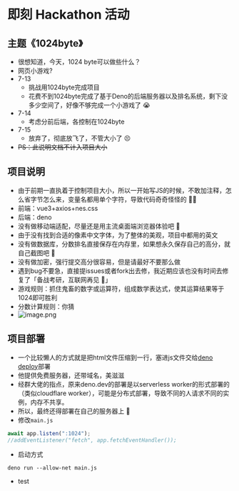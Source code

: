 # 即刻 Hackathon 活动

## 主题《1024byte》

- 很想知道，今天，1024 byte可以做些什么？
- 网页小游戏?
- 7-13
  - 挑战用1024byte完成项目
  - 花费不到1024byte完成了基于Deno的后端服务器以及排名系统，剩下没多少空间了，好像不够完成一个小游戏了 😭
- 7-14
  - 考虑分前后端，各控制在1024byte
- 7-15
  - 放弃了，彻底放飞了，不管大小了 😣
- ~~PS：此说明文档不计入项目大小~~

## 项目说明

- 由于前期一直执着于控制项目大小，所以一开始写JS的时候，不敢加注释，怎么省字节怎么来，变量名都用单个字符，导致代码奇奇怪怪的 🙏🏻
- 前端：vue3+axios+nes.css
- 后端：deno
- 没有做移动端适配，尽量还是用主流桌面端浏览器体验吧 🤕
- 由于没有找到合适的像素中文字体，为了整体的美观，项目中都用的英文
- 没有做数据库，分数排名直接保存在内存里，如果想永久保存自己的高分，就自己截图吧 📸
- 没有做加密，强行提交高分很容易，但是请最好不要那么做
- 遇到bug不要急，直接提issues或者fork出去修，我近期应该也没有时间去修复了「备战考研，互联网再见 👋」
- 游戏规则：抓住鬼畜的数字或运算符，组成数学表达式，使其运算结果等于1024即可胜利
- 分数计算规则：你猜
- ![image.png](https://tva1.sinaimg.cn/large/007e6d0Xgy1gshy37zqdgj62e81iuhdt02.jpg)

## 项目部署

- 一个比较懒人的方式就是把html文件压缩到一行，塞进js文件交给[deno deploy](https://dash.deno.com/)部署
- 他提供免费服务器，还带域名，美滋滋
- 经群大佬的指点，原来deno.dev的部署是以serverless worker的形式部署的（类似cloudflare worker），可能是分布式部署，导致不同的人请求不同的实例，内存不共享。
- 所以，最终还得部署在自己的服务器上 🥲
- 修改`main.js`

```js
await app.listen(":1024");
//addEventListener("fetch", app.fetchEventHandler());
```

- 启动方式

```shell
deno run --allow-net main.js
```

- test
